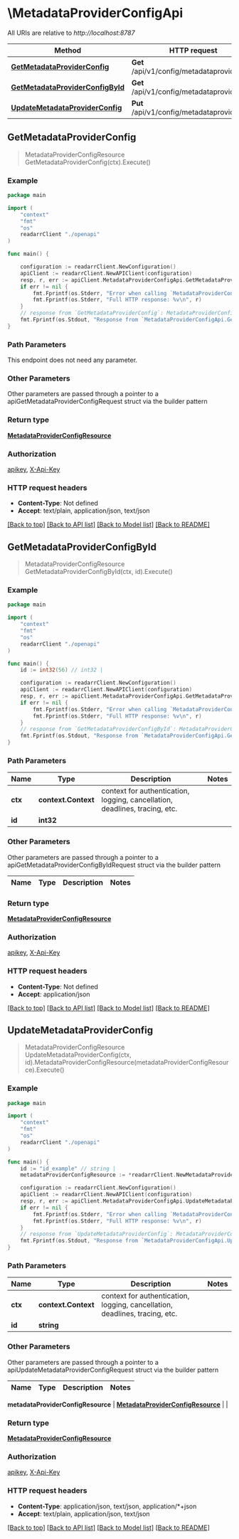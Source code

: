 # \MetadataProviderConfigApi

All URIs are relative to *http://localhost:8787*

Method | HTTP request | Description
------------- | ------------- | -------------
[**GetMetadataProviderConfig**](MetadataProviderConfigApi.md#GetMetadataProviderConfig) | **Get** /api/v1/config/metadataprovider | 
[**GetMetadataProviderConfigById**](MetadataProviderConfigApi.md#GetMetadataProviderConfigById) | **Get** /api/v1/config/metadataprovider/{id} | 
[**UpdateMetadataProviderConfig**](MetadataProviderConfigApi.md#UpdateMetadataProviderConfig) | **Put** /api/v1/config/metadataprovider/{id} | 



## GetMetadataProviderConfig

> MetadataProviderConfigResource GetMetadataProviderConfig(ctx).Execute()



### Example

```go
package main

import (
    "context"
    "fmt"
    "os"
    readarrClient "./openapi"
)

func main() {

    configuration := readarrClient.NewConfiguration()
    apiClient := readarrClient.NewAPIClient(configuration)
    resp, r, err := apiClient.MetadataProviderConfigApi.GetMetadataProviderConfig(context.Background()).Execute()
    if err != nil {
        fmt.Fprintf(os.Stderr, "Error when calling `MetadataProviderConfigApi.GetMetadataProviderConfig``: %v\n", err)
        fmt.Fprintf(os.Stderr, "Full HTTP response: %v\n", r)
    }
    // response from `GetMetadataProviderConfig`: MetadataProviderConfigResource
    fmt.Fprintf(os.Stdout, "Response from `MetadataProviderConfigApi.GetMetadataProviderConfig`: %v\n", resp)
}
```

### Path Parameters

This endpoint does not need any parameter.

### Other Parameters

Other parameters are passed through a pointer to a apiGetMetadataProviderConfigRequest struct via the builder pattern


### Return type

[**MetadataProviderConfigResource**](MetadataProviderConfigResource.md)

### Authorization

[apikey](../README.md#apikey), [X-Api-Key](../README.md#X-Api-Key)

### HTTP request headers

- **Content-Type**: Not defined
- **Accept**: text/plain, application/json, text/json

[[Back to top]](#) [[Back to API list]](../README.md#documentation-for-api-endpoints)
[[Back to Model list]](../README.md#documentation-for-models)
[[Back to README]](../README.md)


## GetMetadataProviderConfigById

> MetadataProviderConfigResource GetMetadataProviderConfigById(ctx, id).Execute()



### Example

```go
package main

import (
    "context"
    "fmt"
    "os"
    readarrClient "./openapi"
)

func main() {
    id := int32(56) // int32 | 

    configuration := readarrClient.NewConfiguration()
    apiClient := readarrClient.NewAPIClient(configuration)
    resp, r, err := apiClient.MetadataProviderConfigApi.GetMetadataProviderConfigById(context.Background(), id).Execute()
    if err != nil {
        fmt.Fprintf(os.Stderr, "Error when calling `MetadataProviderConfigApi.GetMetadataProviderConfigById``: %v\n", err)
        fmt.Fprintf(os.Stderr, "Full HTTP response: %v\n", r)
    }
    // response from `GetMetadataProviderConfigById`: MetadataProviderConfigResource
    fmt.Fprintf(os.Stdout, "Response from `MetadataProviderConfigApi.GetMetadataProviderConfigById`: %v\n", resp)
}
```

### Path Parameters


Name | Type | Description  | Notes
------------- | ------------- | ------------- | -------------
**ctx** | **context.Context** | context for authentication, logging, cancellation, deadlines, tracing, etc.
**id** | **int32** |  | 

### Other Parameters

Other parameters are passed through a pointer to a apiGetMetadataProviderConfigByIdRequest struct via the builder pattern


Name | Type | Description  | Notes
------------- | ------------- | ------------- | -------------


### Return type

[**MetadataProviderConfigResource**](MetadataProviderConfigResource.md)

### Authorization

[apikey](../README.md#apikey), [X-Api-Key](../README.md#X-Api-Key)

### HTTP request headers

- **Content-Type**: Not defined
- **Accept**: application/json

[[Back to top]](#) [[Back to API list]](../README.md#documentation-for-api-endpoints)
[[Back to Model list]](../README.md#documentation-for-models)
[[Back to README]](../README.md)


## UpdateMetadataProviderConfig

> MetadataProviderConfigResource UpdateMetadataProviderConfig(ctx, id).MetadataProviderConfigResource(metadataProviderConfigResource).Execute()



### Example

```go
package main

import (
    "context"
    "fmt"
    "os"
    readarrClient "./openapi"
)

func main() {
    id := "id_example" // string | 
    metadataProviderConfigResource := *readarrClient.NewMetadataProviderConfigResource() // MetadataProviderConfigResource |  (optional)

    configuration := readarrClient.NewConfiguration()
    apiClient := readarrClient.NewAPIClient(configuration)
    resp, r, err := apiClient.MetadataProviderConfigApi.UpdateMetadataProviderConfig(context.Background(), id).MetadataProviderConfigResource(metadataProviderConfigResource).Execute()
    if err != nil {
        fmt.Fprintf(os.Stderr, "Error when calling `MetadataProviderConfigApi.UpdateMetadataProviderConfig``: %v\n", err)
        fmt.Fprintf(os.Stderr, "Full HTTP response: %v\n", r)
    }
    // response from `UpdateMetadataProviderConfig`: MetadataProviderConfigResource
    fmt.Fprintf(os.Stdout, "Response from `MetadataProviderConfigApi.UpdateMetadataProviderConfig`: %v\n", resp)
}
```

### Path Parameters


Name | Type | Description  | Notes
------------- | ------------- | ------------- | -------------
**ctx** | **context.Context** | context for authentication, logging, cancellation, deadlines, tracing, etc.
**id** | **string** |  | 

### Other Parameters

Other parameters are passed through a pointer to a apiUpdateMetadataProviderConfigRequest struct via the builder pattern


Name | Type | Description  | Notes
------------- | ------------- | ------------- | -------------

 **metadataProviderConfigResource** | [**MetadataProviderConfigResource**](MetadataProviderConfigResource.md) |  | 

### Return type

[**MetadataProviderConfigResource**](MetadataProviderConfigResource.md)

### Authorization

[apikey](../README.md#apikey), [X-Api-Key](../README.md#X-Api-Key)

### HTTP request headers

- **Content-Type**: application/json, text/json, application/*+json
- **Accept**: text/plain, application/json, text/json

[[Back to top]](#) [[Back to API list]](../README.md#documentation-for-api-endpoints)
[[Back to Model list]](../README.md#documentation-for-models)
[[Back to README]](../README.md)


